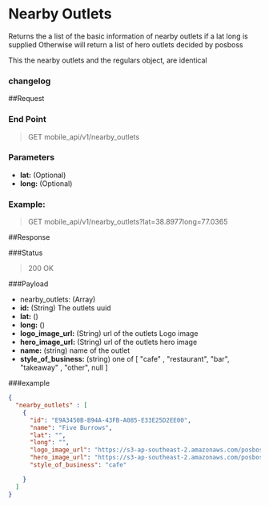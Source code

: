 # Nearby Outlets  
Returns the a list of the basic information of nearby outlets if a lat long is supplied
Otherwise will return a list of hero outlets decided by posboss


This the nearby outlets and the regulars object, are identical

### changelog

##Request
### End Point
  > GET mobile_api/v1/nearby_outlets

### Parameters

- **lat:** (Optional)
- **long:** (Optional)

### Example:
  > GET mobile_api/v1/nearby_outlets?lat=38.8977long=77.0365


##Response

###Status
  > 200 OK

###Payload

- nearby_outlets: (Array) 
 - **id:** (String) The outlets uuid
 - **lat:** () 
 - **long:** () 
 - **logo_image_url:** (String) url of the outlets Logo image
 - **hero_image_url:** (String) url of the outlets hero image
 - **name:** (string) name of the outlet
 - **style_of_business:** (string) one of [ "cafe" ,  "restaurant", "bar",   "takeaway" , "other", null ]


###example
```json
{
  "nearby_outlets" : [
    {
      "id": "E9A3450B-B94A-43FB-A085-E33E25D2EE00",
      "name": "Five Burrows",
      "lat": "",
      "long": "",
      "logo_image_url": "https://s3-ap-southeast-2.amazonaws.com/posboss-production/uploads/profiles/265a42f0-c444-0132-0c7d-021161b97956/medium.png",
      "hero_image_url": "https://s3-ap-southeast-2.amazonaws.com/posboss-production/uploads/profiles/265a42f0-c444-0132-0c7d-021161b97956/medium.png",
      "style_of_business": "cafe"

    }
  ]
}
```
